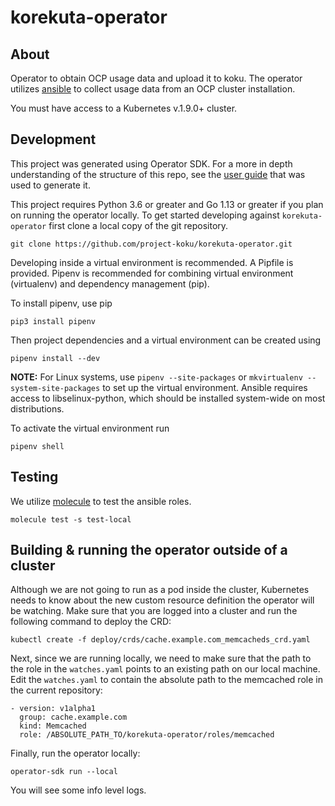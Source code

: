 # korekuta-operator

## About
Operator to obtain OCP usage data and upload it to koku. The operator utilizes [ansible](https://www.ansible.com/) to collect usage data from an OCP cluster installation.

You must have access to a Kubernetes v.1.9.0+ cluster.

## Development

This project was generated using Operator SDK. For a more in depth understanding of the structure of this repo, see the [user guide](https://github.com/operator-framework/operator-sdk/blob/master/doc/ansible/user-guide.md) that was used to generate it.

This project requires Python 3.6 or greater and Go 1.13 or greater if you plan on running the operator locally. To get started developing against `korekuta-operator` first clone a local copy of the git repository.

```
git clone https://github.com/project-koku/korekuta-operator.git
```

Developing inside a virtual environment is recommended. A Pipfile is provided. Pipenv is recommended for combining virtual environment (virtualenv) and dependency management (pip).

To install pipenv, use pip

```
pip3 install pipenv
```

Then project dependencies and a virtual environment can be created using

```
pipenv install --dev
```

**NOTE:** For Linux systems, use `pipenv --site-packages` or `mkvirtualenv --system-site-packages` to set up the virtual environment. Ansible requires access to libselinux-python, which should be installed system-wide on most distributions.

To activate the virtual environment run

```
pipenv shell
```

## Testing

We utilize [molecule](https://molecule.readthedocs.io/en/latest/) to test the ansible roles.

```
molecule test -s test-local
```

## Building & running the operator outside of a cluster

Although we are not going to run as a pod inside the cluster, Kubernetes needs to know about the new custom resource definition the operator will be watching. Make sure that you are logged into a cluster and run the following command to deploy the CRD:

```
kubectl create -f deploy/crds/cache.example.com_memcacheds_crd.yaml
```

Next, since we are running locally, we need to make sure that the path to the role in the `watches.yaml` points to an existing path on our local machine. Edit the `watches.yaml` to contain the absolute path to the memcached role in the current repository:

```
- version: v1alpha1
  group: cache.example.com
  kind: Memcached
  role: /ABSOLUTE_PATH_TO/korekuta-operator/roles/memcached
```

Finally, run the operator locally:

```
operator-sdk run --local
```

You will see some info level logs.
